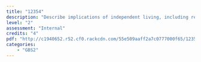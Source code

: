 ```yaml
---
title: "12354"
description: "Describe implications of independent living, including renting and flatting"
level: "2"
assessment: "Internal"
credits: "4"
pdf: "http://c1940652.r52.cf0.rackcdn.com/55e509aaff2a7c0777000f65/12354.pdf"
categories:
    - "GBS2"
---
```

